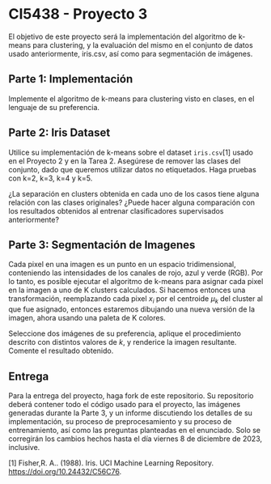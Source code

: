 # CI5438 - Proyecto 3

El objetivo de este proyecto será la implementación del algoritmo de k-means para clustering, y la evaluación del mismo en el conjunto de datos usado anteriormente, iris.csv, así como para segmentación de imágenes.

## Parte 1: Implementación

Implemente el algoritmo de k-means para clustering visto en clases, en el lenguaje de su preferencia.

## Parte 2: Iris Dataset

Utilice su implementación de k-means sobre el dataset `iris.csv`[1] usado en el Proyecto 2 y en la Tarea 2. Asegúrese de remover las clases del conjunto, dado que queremos utilizar datos no etiquetados. Haga pruebas con k=2, k=3, k=4 y k=5.

¿La separación en clusters obtenida en cada uno de los casos tiene alguna relación con las clases originales? ¿Puede hacer alguna comparación con los resultados obtenidos al entrenar clasificadores supervisados anteriormente?

## Parte 3: Segmentación de Imagenes

Cada pixel en una imagen es un punto en un espacio tridimensional, conteniendo las intensidades de los canales de rojo, azul y verde (RGB). Por lo tanto, es posible ejecutar el algoritmo de k-means para asignar cada pixel en la imagen a uno de K clusters calculados. Si hacemos entonces una transformación, reemplazando cada pixel $x_i$ por el centroide $\mu_k$ del cluster al que fue asignado, entonces estaremos dibujando una nueva versión de la imagen, ahora usando una paleta de K colores.

Seleccione dos imágenes de su preferencia, aplique el procedimiento descrito con distintos valores de $k$, y renderice la imagen resultante. Comente el resultado obtenido.

## Entrega

Para la entrega del proyecto, haga fork de este repositorio. Su repositorio deberá contener todo el código usado para el proyecto, las imágenes generadas durante la Parte 3, y un informe discutiendo los detalles de su implementación, su proceso de preprocesamiento y su proceso de entrenamiento, así como las preguntas planteadas en el enunciado. Solo se corregirán los cambios hechos hasta el día viernes 8 de diciembre de 2023, inclusive.


[1] Fisher,R. A.. (1988). Iris. UCI Machine Learning Repository. https://doi.org/10.24432/C56C76.
